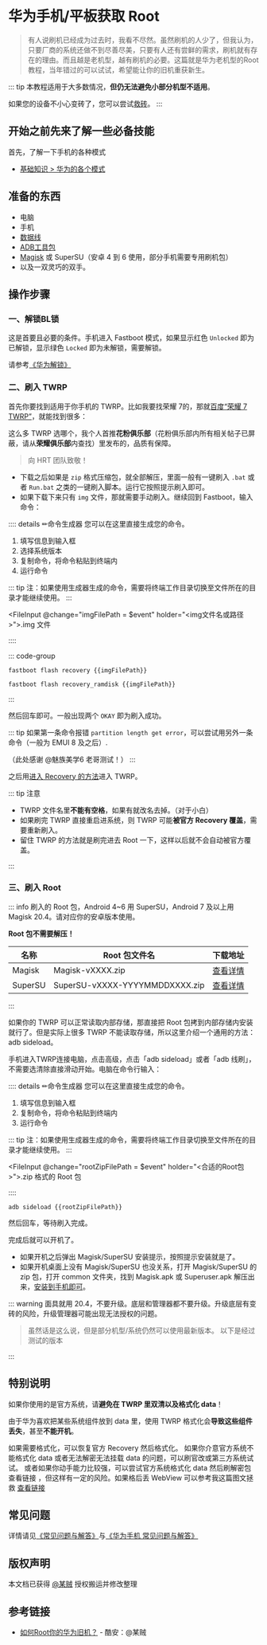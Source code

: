 # 华为手机/平板获取 Root

> 有人说刷机已经成为过去时，我看不尽然。虽然刷机的人少了，但我认为，只要厂商的系统还做不到尽善尽美，只要有人还有尝鲜的需求，刷机就有存在的理由。而且越是老机型，越有刷机的必要。这篇就是华为老机型的Root教程，当年错过的可以试试，希望能让你的旧机重获新生。
>

::: tip
本教程适用于大多数情况，**但仍无法避免小部分机型不适用**。

如果您的设备不小心变砖了，您可以尝试[救砖](/rescuing/index.md)。
:::

## 开始之前先来了解一些必备技能

首先，了解一下手机的各种模式

- [基础知识 > 华为的各个模式](/normal/modes/huawei.md)

## 准备的东西

- 电脑
- 手机
- [数据线](/faq/knowledge.md#数据线-是什么-和-充电线-有什么区别)
- [ADB工具包](/tools/platform-tools.md#adb-下载)
- [Magisk](../index.md#下载-magisk) 或 SuperSU（安卓 4 到 6 使用，部分手机需要专用刷机包）
- 以及一双灵巧的双手。

## 操作步骤

### 一、解锁BL锁

这是首要且必要的条件。手机进入 Fastboot 模式，如果显示红色 `Unlocked` 即为已解锁，显示绿色 `Locked` 即为未解锁，需要解锁。

请参考[《华为解锁》](/fast/unlock/huawei.md)

### 二、刷入 TWRP

首先你要找到适用于你手机的 TWRP。比如我要找荣耀 7的，那就[百度“荣耀 7 TWRP”](https://www.baidu.com/s?word=%E8%8D%A3%E8%80%80+7+TWRP)，就能找到很多：

这么多 TWRP 选哪个，我个人首推**花粉俱乐部**（花粉俱乐部内所有相关帖子已屏蔽，请从**荣耀俱乐部**内查找）里发布的，品质有保障。

> 向 HRT 团队致敬！

- 下载之后如果是 `zip` 格式压缩包，就全部解压，里面一般有一键刷入 `.bat` 或者 `Run.bat` 之类的一键刷入脚本。运行它按照提示刷入即可。
- 如果下载下来只有 `img` 文件，那就需要手动刷入。继续回到 Fastboot，输入命令：

:::: details ✏命令生成器
您可以在这里直接生成您的命令。

1. 填写信息到输入框
2. 选择系统版本
3. 复制命令，将命令粘贴到终端内
4. 运行命令

::: tip
注：如果使用生成器生成的命令，需要将终端工作目录切换至文件所在的目录才能继续使用。
:::

<FileInput @change="imgFilePath = $event" holder="<img文件名或路径>">.img 文件</FileInput>

::::

::: code-group

``` shell-vue [EMUI 5 及之前]
fastboot flash recovery {{imgFilePath}}
```

``` shell-vue [EMUI 8 及之后]
fastboot flash recovery_ramdisk {{imgFilePath}}
```

:::

然后回车即可。一般出现两个 `OKAY` 即为刷入成功。

::: tip
如果第一条命令报错 `partition length get error`，可以尝试用另外一条命令（一般为 EMUI 8 及之后）.

（此处感谢 @魅族美学6 老哥测试！）
:::

之后用[进入 Recovery 的方法](/normal/modes/huawei.md#recovery-模式)进入 TWRP。

::: tip 注意

- TWRP 文件名里**不能有空格**，如果有就改名去掉。（对于小白）
- 如果刷完 TWRP 直接重启进系统，则 TWRP 可能**被官方 Recovery 覆盖**，需要重新刷入。
- 留住 TWRP 的方法就是刷完进去 Root 一下，这样以后就不会自动被官方覆盖。

:::

### 三、刷入 Root

::: info
刷入的 Root 包，Android 4~6 用 SuperSU，Android 7 及以上用 Magisk 20.4。请对应你的安卓版本使用。

**Root 包不需要解压！**

| 名称    | Root 包文件名                  | 下载地址                             |
| ------- | ------------------------------ | ------------------------------------ |
| Magisk  | Magisk-vXXXX.zip               | [查看详情](../index.md#下载-magisk)  |
| SuperSU | SuperSU-vXXXX-YYYYMMDDXXXX.zip | [查看详情](../index.md#安装-supersu) |

:::

如果你的 TWRP 可以正常读取内部存储，那直接把 Root 包拷到内部存储内安装就行了。但是实际上很多 TWRP 不能读取存储，所以这里介绍一个通用的方法：adb sideload。

手机进入TWRP连接电脑，点击高级，点击「adb sideload」或者「adb 线刷」，不需要选清除直接滑动开始。电脑在命令行输入：

:::: details ✏命令生成器
您可以在这里直接生成您的命令。

1. 填写信息到输入框
2. 复制命令，将命令粘贴到终端内
3. 运行命令

::: tip
注：如果使用生成器生成的命令，需要将终端工作目录切换至文件所在的目录才能继续使用。
:::

<FileInput @change="rootZipFilePath = $event" holder="<合适的Root包>">.zip 格式的 Root 包</FileInput>

::::

``` shell-vue :no-line-numbers
adb sideload {{rootZipFilePath}}
```

然后回车，等待刷入完成。

完成后就可以开机了。

- 如果开机之后弹出 Magisk/SuperSU 安装提示，按照提示安装就是了。
- 如果开机桌面上没有 Magisk/SuperSU 也没关系，打开 Magisk/SuperSU 的 zip 包，打开 common 文件夹，找到 Magisk.apk 或 Superuser.apk 解压出来，[安装到手机即可](/normal/installApk/index.md#安装电脑或其他设备上的软件)。

::: warning
面具就用 20.4，不要升级。底层和管理器都不要升级。升级底层有变砖的风险，升级管理器可能出现无法授权的问题。

> 虽然话是这么说，但是部分机型/系统仍然可以使用最新版本。
> 以下是经过测试的版本

<!--@include: ./tested.md -->
:::

## 特别说明

如果你使用的是官方系统，请**避免在 TWRP 里双清以及格式化 data**！

由于华为喜欢把某些系统组件放到 data 里，使用 TWRP 格式化会**导致这些组件丢失**，甚至**不能开机**。

如果需要格式化，可以恢复官方 Recovery 然后格式化。
如果你介意官方系统不能格式化 data 或者无法解密无法挂载 data 的问题，可以刷官改或第三方系统试试。
或者如果你动手能力比较强，可以尝试官方系统格式化 data 然后刷解密包 查看链接 ，但这样有一定的风险。如果格后丢 WebView 可以参考我这篇图文拯救 [查看链接](https://www.coolapk.com/feed/25896735?shareKey=MDgxOTJmYmQyMzU5NjA3MjYxMTI~&shareUid=3463951&shareFrom=com.coolapk.market_11.0.2)

## 常见问题

详情请见[《常见问题与解答》](/faq/index.md)与[《华为手机 常见问题与解答》](/faq/huawei.md)



## 版权声明

本文档已获得 [@某贼](http://www.coolapk.com/u/3463951) 授权搬运并修改整理

## 参考链接

- [如何Root你的华为旧机？](https://www.coolapk.com/feed/26320412?shareKey=YzFmYzFkM2MxNzBlNjNkNjVhODE~) - 酷安：@某贼

<script setup>
import {ref} from 'vue'

const imgFilePath = ref('')
const rootZipFilePath = ref('')
</script>
